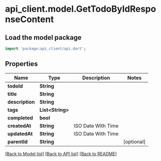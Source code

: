 # api_client.model.GetTodoByIdResponseContent

## Load the model package
```dart
import 'package:api_client/api.dart';
```

## Properties
Name | Type | Description | Notes
------------ | ------------- | ------------- | -------------
**todoId** | **String** |  | 
**title** | **String** |  | 
**description** | **String** |  | 
**tags** | **List&lt;String&gt;** |  | 
**completed** | **bool** |  | 
**createdAt** | **String** | ISO Date With Time | 
**updatedAt** | **String** | ISO Date With Time | 
**parentId** | **String** |  | [optional] 

[[Back to Model list]](../README.md#documentation-for-models) [[Back to API list]](../README.md#documentation-for-api-endpoints) [[Back to README]](../README.md)


